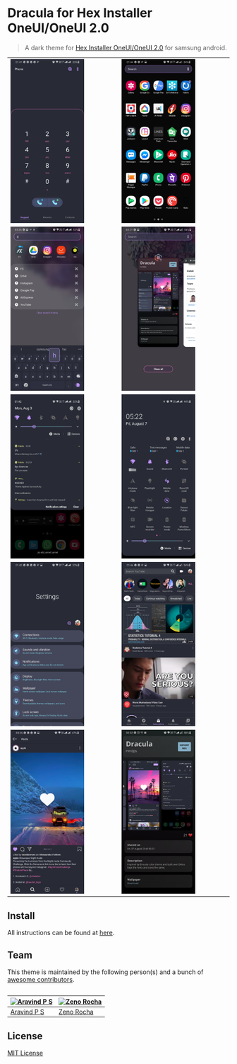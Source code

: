 # Dracula for Hex Installer OneUI/OneUI 2.0

> A dark theme for [Hex Installer OneUI/OneUI 2.0](https://play.google.com/store/apps/details?id=project.vivid.hex.bodhi&hl=en_IN) for samsung android.

<table>
<tr>
<td><img src="./screenshot/phone_dialer.jpg" alt="Phone Dialer" style="max-width:70%;"></td>
<td><img src="./screenshot/app_menu.jpg" alt="App Menu" style="max-width:70%"></td>
</tr>
<tr>
<td><img src="./screenshot/samsung_keyboard.jpg" alt="Samsung Keyboard" style="max-width:70%;"></td>
<td><img src="./screenshot/task_manager.jpg" alt="Task Manager" style="max-width:70%;"></td>
</tr>
<tr>
<td><img src="./screenshot/notification.jpg" alt="Notification" style="max-width:70%;"></td>
<td><img src="./screenshot/quick_settings.jpg" alt="Quick Settings" style="max-width:70%;"></td>
</tr>
<tr>
<td><img src="./screenshot/settings.jpg" alt="Settings" style="max-width:70%;"></td>
<td><img src="./screenshot/youtube.jpg" alt="Youtube" style="max-width:70%;"></td>
</tr>
<tr>
<td><img src="./screenshot/instagram_post.jpg" alt="Instagram" style="max-width:70%;"></td>
<td><img src="./screenshot/hexified_shared.jpg" alt="Hexified Shared" style="max-width:70%;"></td>
</tr>
<table>

## Install

All instructions can be found at [here](https://forum.xda-developers.com/general/paid-software/samsung-pie-hex-installer-t3945000).

## Team

This theme is maintained by the following person(s) and a bunch of [awesome contributors](https://github.com/dracula/template/graphs/contributors).

[![Aravind P S](https://avatars3.githubusercontent.com/u/2204778?v=3&s=70)](https://github.com/aravindps) | [![Zeno Rocha](https://avatars2.githubusercontent.com/u/398893?v=3&s=70)](https://github.com/zenorocha)
--- | ---
[Aravind P S](https://github.com/aravindps) | [Zeno Rocha](https://github.com/zenorocha)

## License

[MIT License](./LICENSE)
